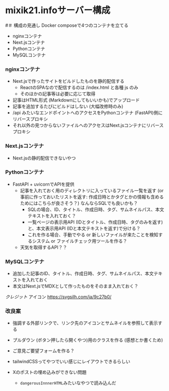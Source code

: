 # mixik21.infoサーバー構成

#＃ 構成の見通し
Docker composeで4つのコンテナを立てる
* nginxコンテナ
* Next.jsコンテナ
* Pythonコンテナ
* MySQLコンテナ

### nginxコンテナ
- Next.jsで作ったサイトをビルドしたものを静的配信する
	- ReactのSPAなので配信するのは /index.html と各種 js のみ
	- そのほかの記事等は必要に応じて取得
- 記事はHTML形式 (Markdownにしてもいいかも)でアップロード
- 記事を追加するたびにビルドはしない (大幅改修時のみ)
- /api みたいなエンドポイントへのアクセスをPythonコンテナ (FastAPI)側にリバースプロキシ
- それ以外の見つからないファイルへのアクセスはNext.jsコンテナにリバースプロキシ

### Next.jsコンテナ
- Next.jsの静的配信できないやつ

### Pythonコンテナ
- FastAPI + uvicornでAPIを提供
	- 記事を入れておく用のディレクトリに入っているファイル一覧を返す (or 事前に作っておいたリストを返す: 作成日時とかタグとかの情報も含めるためにはこちらが良さそう？) なんならSQLでも良いかも？
		- SQLの場合、ID、タイトル、作成日時、タグ、サムネイルパス、本文テキストを入れておく？
		- 一覧ページの表示用API (IDとタイトル、作成日時、タグのみを返す)と、本文表示用API (IDと本文テキストを返す)で分ける？
		- これを作る場合、手動でやる or 新しいファイルが来たことを検知するシステム or ファイルチェック用ツールを作る？
	- 天気を取得するAPI？？

### MySQLコンテナ
- 追加した記事のID、タイトル、作成日時、タグ、サムネイルパス、本文テキストを入れておく
- 本文はNext.jsでMDXとして作ったものをそのまま入れておく？

*クレジット*
アイコン https://svgsilh.com/ja/9c27b0/

### 改良案
- 強調する外部リンクで、リンク先のアイコンとサムネイルを参照して表示する
- プルダウン (ボタン押したら開くやつ)用のクラスを作る (感想とか書くため)
- ご意見ご要望フォームを作る？
- tailwindCSSってやつでいい感じにレイアウトできるらしい

- Xのポストの埋め込みができない問題
  - `dangerousInnnerHTML`みたいなやつで読み込んだ<script>は実行されないらしい
```tsx
'use client'
import { useEffect } from 'react';

export function TweetEmbed({ id }: { id: string }) {
  useEffect(() => {
    window.twttr?.widgets?.load();
  }, []);

  return (
    <blockquote className="twitter-tweet">
      <a href={`https://twitter.com/twitter/status/${id}`}></a>
    </blockquote>
  );
}
```
からの
```mdx
<TweetEmbed id="1234567890123456789" />
```
は天才かも (Youtubeタグとかもいけそう)
